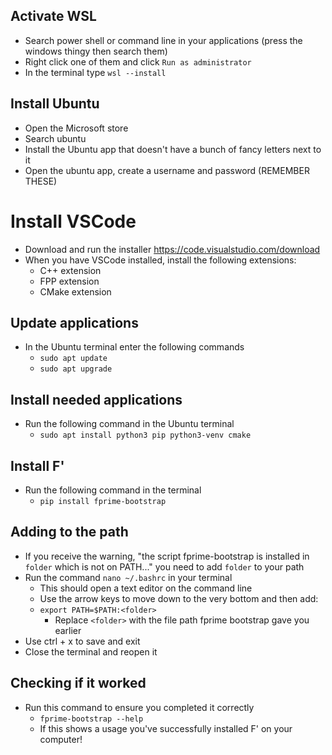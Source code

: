 ## Activate WSL

- Search power shell or command line in your applications (press the windows thingy then search them)
- Right click one of them and click `Run as administrator`
- In the terminal type `wsl --install`
## Install Ubuntu

- Open the Microsoft store
- Search ubuntu
- Install the Ubuntu app that doesn't have a bunch of fancy letters next to it
- Open the ubuntu app, create a username and password (REMEMBER THESE)

# Install VSCode
 - Download and run the installer https://code.visualstudio.com/download
 - When you have VSCode installed, install the following extensions:
	 - C++ extension
	 - FPP extension
	 - CMake extension
## Update applications

- In the Ubuntu terminal enter the following commands
	- `sudo apt update`
	- `sudo apt upgrade`
## Install needed applications

- Run the following command in the Ubuntu terminal
	- `sudo apt install python3 pip python3-venv cmake`
## Install F'

- Run the following command in the terminal
	- `pip install fprime-bootstrap`

## Adding to the path

- If you receive the warning, "the script fprime-bootstrap is installed in `folder` which is not on PATH..." you need to add `folder` to your path
- Run the command `nano ~/.bashrc` in your terminal
	- This should open a text editor on the command line
	- Use the arrow keys to move down to the very bottom and then add:
	- `export PATH=$PATH:<folder>` 
		- Replace `<folder>` with the file path fprime bootstrap gave you earlier
- Use ctrl + x to save and exit
- Close the terminal and reopen it

## Checking if it worked

- Run this command to ensure you completed it correctly
	- `fprime-bootstrap --help`
	- If this shows a usage you've successfully installed F' on your computer!
